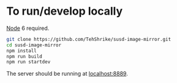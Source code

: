# To run/develop locally

[Node](https://nodejs.org/) 6 required.

```sh
git clone https://github.com/TehShrike/susd-image-mirror.git
cd susd-image-mirror
npm install
npm run build
npm run startdev
```

The server should be running at [localhost:8889](http://localhost:8889/).
